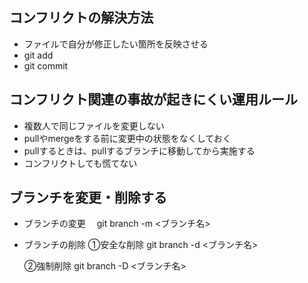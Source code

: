 ## コンフリクトの解決方法
- ファイルで自分が修正したい箇所を反映させる
- git add
- git commit

## コンフリクト関連の事故が起きにくい運用ルール

- 複数人で同じファイルを変更しない
- pullやmergeをする前に変更中の状態をなくしておく
- pullするときは、pullするブランチに移動してから実施する
- コンフリクトしても慌てない

## ブランチを変更・削除する

- ブランチの変更
    　git branch -m <ブランチ名>
  
- ブランチの削除
    ①安全な削除
    git branch -d <ブランチ名>
  
    ②強制削除
    git branch -D <ブランチ名>
